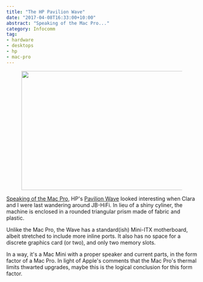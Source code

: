 ```yaml
---
title: "The HP Pavilion Wave"
date: "2017-04-08T16:33:00+10:00"
abstract: "Speaking of the Mac Pro..."
category: Infocomm
tag:
- hardware
- desktops
- hp
- mac-pro
---
```

<figure><p><img src="https://rubenerd.com/files/2017/hpwave@1x.jpg" alt="" style="width:500px; height:315px" srcset="https://rubenerd.com/files/2017/hpwave@1x.jpg 1x, https://rubenerd.com/files/2017/hpwave@2x.jpg 2x" /></p></figure>

[Speaking of the Mac Pro], HP's [Pavilion Wave] looked interesting when Clara and I were last wandering around JB-HiFi. In lieu of a shiny cyliner, the machine is enclosed in a rounded triangular prism made of fabric and plastic.

Unlike the Mac Pro, the Wave has a standard(ish) Mini-ITX motherboard, albeit stretched to include more inline ports. It also has no space for a discrete graphics card (or two), and only two memory slots.

In a way, it's a Mac Mini with a proper speaker and current parts, in the form factor of a Mac Pro. In light of Apple's comments that the Mac Pro's thermal limits thwarted upgrades, maybe this is the logical conclusion for this form factor.

[Speaking of the Mac Pro]: https://rubenerd.com/the-new-mac-pro-shall-be/
[Pavilion Wave]: http://store.hp.com/us/en/vwa/desktops/form=Tower
[towers]: http://store.hp.com/us/en/vwa/desktops/form=Tower

